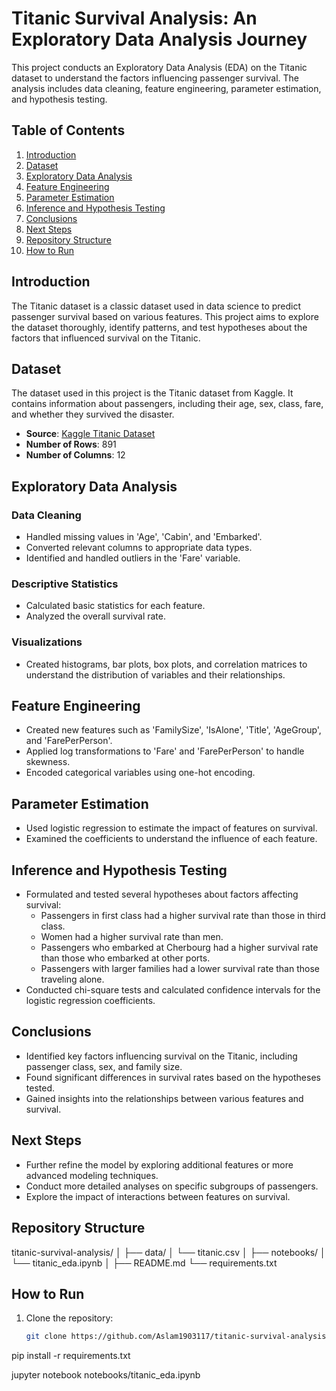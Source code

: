 # Titanic Survival Analysis: An Exploratory Data Analysis Journey

This project conducts an Exploratory Data Analysis (EDA) on the Titanic dataset to understand the factors influencing passenger survival. The analysis includes data cleaning, feature engineering, parameter estimation, and hypothesis testing.

## Table of Contents
1. [Introduction](#introduction)
2. [Dataset](#dataset)
3. [Exploratory Data Analysis](#exploratory-data-analysis)
4. [Feature Engineering](#feature-engineering)
5. [Parameter Estimation](#parameter-estimation)
6. [Inference and Hypothesis Testing](#inference-and-hypothesis-testing)
7. [Conclusions](#conclusions)
8. [Next Steps](#next-steps)
9. [Repository Structure](#repository-structure)
10. [How to Run](#how-to-run)

## Introduction

The Titanic dataset is a classic dataset used in data science to predict passenger survival based on various features. This project aims to explore the dataset thoroughly, identify patterns, and test hypotheses about the factors that influenced survival on the Titanic.

## Dataset

The dataset used in this project is the Titanic dataset from Kaggle. It contains information about passengers, including their age, sex, class, fare, and whether they survived the disaster.

- **Source**: [Kaggle Titanic Dataset](https://www.kaggle.com/c/titanic/data)
- **Number of Rows**: 891
- **Number of Columns**: 12

## Exploratory Data Analysis

### Data Cleaning
- Handled missing values in 'Age', 'Cabin', and 'Embarked'.
- Converted relevant columns to appropriate data types.
- Identified and handled outliers in the 'Fare' variable.

### Descriptive Statistics
- Calculated basic statistics for each feature.
- Analyzed the overall survival rate.

### Visualizations
- Created histograms, bar plots, box plots, and correlation matrices to understand the distribution of variables and their relationships.

## Feature Engineering

- Created new features such as 'FamilySize', 'IsAlone', 'Title', 'AgeGroup', and 'FarePerPerson'.
- Applied log transformations to 'Fare' and 'FarePerPerson' to handle skewness.
- Encoded categorical variables using one-hot encoding.

## Parameter Estimation

- Used logistic regression to estimate the impact of features on survival.
- Examined the coefficients to understand the influence of each feature.

## Inference and Hypothesis Testing

- Formulated and tested several hypotheses about factors affecting survival:
  - Passengers in first class had a higher survival rate than those in third class.
  - Women had a higher survival rate than men.
  - Passengers who embarked at Cherbourg had a higher survival rate than those who embarked at other ports.
  - Passengers with larger families had a lower survival rate than those traveling alone.
- Conducted chi-square tests and calculated confidence intervals for the logistic regression coefficients.

## Conclusions

- Identified key factors influencing survival on the Titanic, including passenger class, sex, and family size.
- Found significant differences in survival rates based on the hypotheses tested.
- Gained insights into the relationships between various features and survival.

## Next Steps

- Further refine the model by exploring additional features or more advanced modeling techniques.
- Conduct more detailed analyses on specific subgroups of passengers.
- Explore the impact of interactions between features on survival.

## Repository Structure
titanic-survival-analysis/
│
├── data/
│ └── titanic.csv
│
├── notebooks/
│ └── titanic_eda.ipynb
│
├── README.md
└── requirements.txt

## How to Run

1. Clone the repository:
   ```bash
   git clone https://github.com/Aslam1903117/titanic-survival-analysis.git

pip install -r requirements.txt

jupyter notebook notebooks/titanic_eda.ipynb
